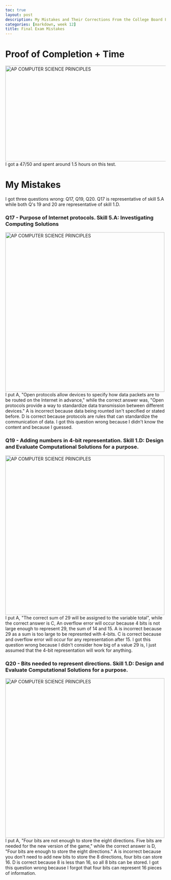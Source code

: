 ```yaml
---
toc: true
layout: post
description: My Mistakes and Their Corrections From the College Board Final Exam. 
categories: [markdown, week 12]
title: Final Exam Mistakes 
--- 
```

# Proof of Completion + Time 
<img src="{{site.baseurl}}/images/score.png" alt="AP COMPUTER SCIENCE PRINCIPLES" width="600" height="300"> 
I got a 47/50 and spent around 1.5 hours on this test. 

# My Mistakes 
I got three questions wrong: Q17, Q19, Q20. Q17 is representative of skill 5.A while both Q's 19 and 20 are representative of skill 1.D. 

### Q17 - Purpose of Internet protocols. Skill 5.A: Investigating Computing Solutions
<img src="{{site.baseurl}}/images/ki.png" alt="AP COMPUTER SCIENCE PRINCIPLES" width="500" height="500"> 
I put A, "Open protocols allow devices to specify how data packets are to be routed on the Internet in advance," while the correct answer was, "Open protocols provide a way to standardize data transmission between different devices." A is incorrect because data being rounted isn't specified or stated before. D is correct because protocols are rules that can standardize the communication of data. I got this question wrong because I didn't know the content and because I guessed.

### Q19 - Adding numbers in 4-bit representation. Skill 1.D: Design and Evaluate Computational Solutions for a purpose. 
<img src="{{site.baseurl}}/images/p.png" alt="AP COMPUTER SCIENCE PRINCIPLES" width="500" height="500"> 
I put A, "The correct sum of 29 will be assigned to the variable total", while the correct answer is C, An overflow error will occur because 4 bits is not large enough to represent 29, the sum of 14 and 15. A is incorrect because 29 as a sum is too large to be represnted with 4-bits. C is correct because and overflow error will occur for any representation after 15. I got this question wrong because I didn't consider how big of a value 29 is, I just assumed that the 4-bit representation will work for anything. 


### Q20 - Bits needed to represent directions. Skill 1.D: Design and Evaluate Computational Solutions for a purpose.
<img src="{{site.baseurl}}/images/r.png" alt="AP COMPUTER SCIENCE PRINCIPLES" width="500" height="500"> 
I put A, "Four bits are not enough to store the eight directions. Five bits are needed for the new version of the game," while the correct answer is D, "Four bits are enough to store the eight directions." A is incorrect because you don't need to add new bits to store the 8 directions, four bits can store 16. D is correct because 8 is less than 16, so all 8 bits can be stored. I got this question wrong because I forgot that four bits can represent 16 pieces of information. 